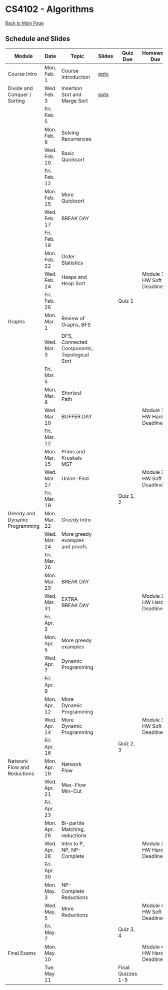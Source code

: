 CS4102 - Algorithms
===============================

[Back to Main Page](../readme.html)

<a name="introduction"></a>Schedule and Slides
--------------------------------------- 

| Module | Date | Topic | Slides | Quiz Due | Homework Due
|--------------------|------|-----------------------------|-----------------------| -----------------------| -----------------------|
| Course Intro | Mon. Feb. 1 | Course Introduction | [pptx](./courseintroduction.pptx) | | |
| Divide and Conquer / Sorting | Wed. Feb. 3 | Insertion Sort and Merge Sort | [pptx](./sorting-intro.pptx) | | |
| | Fri. Feb. 5  | | | | |
| | Mon. Feb. 8 | Solving Recurrences | | | |
| | Wed. Feb. 10 | Basic Quicksort | | | |
| | Fri. Feb. 12  | | | | |
| | Mon. Feb. 15 | More Quicksort | | | |
| | Wed. Feb. 17 | BREAK DAY | | | |
| | Fri. Feb. 19  | | | | |
| | Mon. Feb. 22 | Order Statistics | | | |
| | Wed. Feb. 24 | Heaps and Heap Sort | | | Module 1 HW Soft Deadline |
| | Fri. Feb. 26  | | | Quiz 1 | |
| Graphs | Mon. Mar. 1 | Review of Graphs, BFS | | | |
| | Wed. Mar. 3 | DFS, Connected Components, Topological Sort | | | |
| | Fri. Mar. 5  | | | | |
| | Mon. Mar. 8 | Shortest Path | | | |
| | Wed. Mar. 10 | BUFFER DAY | | | Module 1 HW Hard Deadline |
| | Fri. Mar. 12  | | | | |
| | Mon. Mar. 15 | Prims and Kruskals MST | | | |
| | Wed. Mar. 17 | Union-Find | | | Module 2 HW Soft Deadline |
| | Fri. Mar. 19  | | | Quiz 1, 2 | |
| Greedy and Dynamic Programming | Mon. Mar. 22 | Greedy Intro | | | |
| | Wed. Mar. 24 | More greedy examples and proofs | | | |
| | Fri. Mar. 26  | | | | |
| | Mon. Mar. 29 | BREAK DAY | | | |
| | Wed. Mar. 31 | EXTRA BREAK DAY | | | Module 2 HW Hard Deadline |
| | Fri. Apr. 2  | | | | |
| | Mon. Apr. 5 | More greedy examples | | | |
| | Wed. Apr. 7 | Dynamic Programming | | |  |
| | Fri. Apr. 9  | | | | |
| | Mon. Apr. 12 | More Dynamic Programming | | | |
| | Wed. Apr. 14 | More Dynamic Programming | | | Module 3 HW Soft Deadline |
| | Fri. Apr. 16  | | | Quiz 2, 3 | |
| Network Flow and Reductions | Mon. Apr. 19 | Network Flow | | | |
| | Wed. Apr. 21 | Max-Flow Min-Cut | | | |
| | Fri. Apr. 23  | | | | |
| | Mon. Apr. 26 | Bi-partite Matching, reductions | | | |
| | Wed. Apr. 28 | Intro to P, NP, NP-Complete | | | Module 3 HW Hard Deadline |
| | Fri. Apr. 30  | | | | |
| | Mon. May. 3 | NP-Complete Reductions | | | |
| | Wed. May. 5 | More Reductions | | | Module 4 HW Soft Deadline |
| | Fri. May. 7  | | | Quiz 3, 4 | |
| Final Exams | Mon. May. 10 | | | | Module 4 HW Hard Deadline |
| | Tue. May 11 | | | Final: Quizzes 1-5 | |
